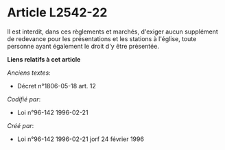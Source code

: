 # Article L2542-22

Il est interdit, dans ces règlements et marchés, d'exiger aucun supplément de redevance pour les présentations et les
stations à l'église, toute personne ayant également le droit d'y être présentée.

**Liens relatifs à cet article**

_Anciens textes_:

  - Décret n°1806-05-18 art. 12

_Codifié par_:

  - Loi n°96-142 1996-02-21

_Créé par_:

  - Loi n°96-142 1996-02-21 jorf 24 février 1996
